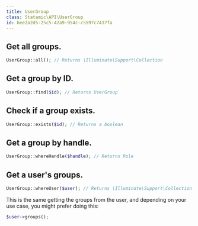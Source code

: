 ```yaml
---
title: UserGroup
class: Statamic\API\UserGroup
id: bee2a2d5-25c5-42a9-954c-c5597c7437fa
---
```

## Get all groups.

``` php
UserGroup::all(); // Returns \Illuminate\Support\Collection
```

## Get a group by ID.

``` php
UserGroup::find($id); // Returns UserGroup
```

## Check if a group exists.

``` php
UserGroup::exists($id); // Returns a boolean
```

## Get a group by handle.

``` php
UserGroup::whereHandle($handle); // Returns Role
```

## Get a user's groups.

``` php
UserGroup::whereUser($user); // Returns \Illuminate\Support\Collection
```

This is the same getting the groups from the user, and depending on your use case, you might prefer doing this:

``` php
$user->groups();
```
